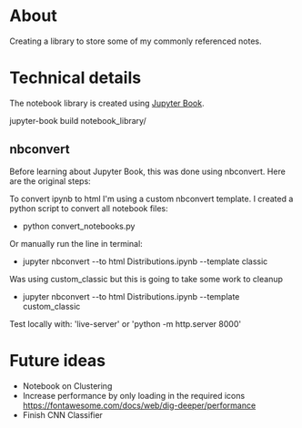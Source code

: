 # About
Creating a library to store some of my commonly referenced notes.

# Technical details
The notebook library is created using [Jupyter Book](https://jupyterbook.org/en/stable/intro.html).

jupyter-book build notebook_library/


## nbconvert 
Before learning about Jupyter Book, this was done using nbconvert. Here are the original steps:

To convert ipynb to html I'm using a custom nbconvert template. I created a python script to convert all notebook files:
* python convert_notebooks.py

Or manually run the line in terminal:
* jupyter nbconvert --to html Distributions.ipynb --template classic

Was using custom_classic but this is going to take some work to cleanup
* jupyter nbconvert --to html Distributions.ipynb --template custom_classic

Test locally with: 'live-server' or 'python -m http.server 8000'

# Future ideas
* Notebook on Clustering
* Increase performance by only loading in the required icons https://fontawesome.com/docs/web/dig-deeper/performance
* Finish CNN Classifier